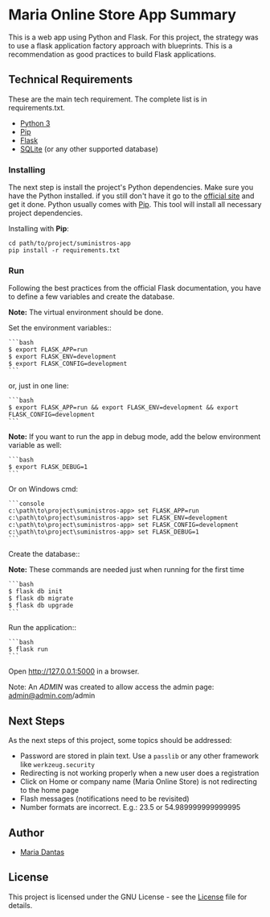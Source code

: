 # Maria Online Store App Summary
This is a web app using Python and Flask. For this project, the strategy was to
use a flask application factory approach with blueprints. This is a recommendation as
good practices to build Flask applications.

## Technical Requirements

These are the main tech requirement. The complete list is in requirements.txt.

- [Python 3](http://python.org/)
- [Pip](https://pip.pypa.io/)
- [Flask](https://flask.palletsprojects.com/)
- [SQLite](http://sqlite.org/) (or any other supported database)


### Installing

The next step is install the project's Python dependencies. Make sure you have the
Python installed. if you still don't have it go to the [official site](http://python.org/)
and get it done. Python usually comes with [Pip](https://pip.pypa.io/). This tool
will install all necessary project dependencies.

Installing with **Pip**:

    cd path/to/project/suministros-app
    pip install -r requirements.txt


### Run

Following the best practices from the official Flask documentation, you have to
define a few variables and create the database.

**Note:** The virtual environment should be done.

Set the environment variables::

    ```bash
    $ export FLASK_APP=run
    $ export FLASK_ENV=development
    $ export FLASK_CONFIG=development
    ```
or, just in one line:

    ```bash
    $ export FLASK_APP=run && export FLASK_ENV=development && export FLASK_CONFIG=development
    ```

**Note:** If you want to run the app in debug mode, add the below environment variable as well:

    ```bash
    $ export FLASK_DEBUG=1
    ```

Or on Windows cmd:

    ```console
    c:\path\to\project\suministros-app> set FLASK_APP=run
    c:\path\to\project\suministros-app> set FLASK_ENV=development
    c:\path\to\project\suministros-app> set FLASK_CONFIG=development
    c:\path\to\project\suministros-app> set FLASK_DEBUG=1
    ```

Create the database::

**Note:** These commands are needed just when running for the first time

    ```bash
    $ flask db init
    $ flask db migrate
    $ flask db upgrade
    ```

Run the application::

    ```bash
    $ flask run
    ```

Open <http://127.0.0.1:5000> in a browser.

Note: An _ADMIN_ was created to allow access the admin page: admin@admin.com/admin

## Next Steps

As the next steps of this project, some topics should be addressed:
- Password are stored in plain text. Use a `passlib` or any other framework like `werkzeug.security`
- Redirecting is not working properly when a new user does a registration
- Click on Home or company name (Maria Online Store) is not redirecting to the home page
- Flash messages (notifications need to be revisited)
- Number formats are incorrect. E.g.: 23.5 or 54.989999999999995

## Author

- [Maria Dantas](https://github.com/mariadantas)

## License

This project is licensed under the GNU License - see the [License](./LICENSE) file for details.
